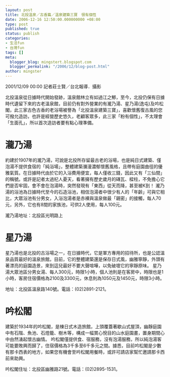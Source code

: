 ```yaml
---
layout: post
title: 北投溫泉／古香篇／溫泉建築三寶　很有個性
date: 2006-12-16 12:50:00.000000000 +08:00
type: post
published: true
status: publish
categories:
- 生活fun
- 台灣fun
tags: []
meta:
  blogger_blog: mingstert.blogspot.com
  blogger_permalink: "/2006/12/blog-post.html"
author: mingster
---
```

<p>2001/12/09 00:00 記者莊士賢／台北報導．攝影</p>
<p>北投溫泉從日據時代開始發跡，溫泉館林立有如過江之鯽，至今，北投仍保有日據時代遺留下來的古老溫泉館，目前仍有對外營業的有瀧乃湯、星乃湯(逸屯)及吟松閣，此三家古色古香的老浴場被譽為「北投溫泉建築三寶」，喜歡懷舊復古風的您可撥允造訪，也許是經營歷史悠久，老顧客眾多，此三家「粉有個性」，不太理會「生面孔」，所以首次造訪者要有點心理準備。</p>
<h1>瀧乃湯</h1>
<p>約建於1907年的瀧乃湯，可說是北投所存留最古老的浴場，也是純日式建築、僅泡湯不提供食宿的「純浴場」，整體建築瀰漫濃郁懷舊風格，且帶有庭園曲徑的優雅氣質。在日據時代由於它的入浴費用便宜，每人僅收三錢，因此又有「三仙間」的稱號。或許是記者太過杞人憂天，看著擁有歷史歲月的磚瓦、樑柱，不免擔心它們是否牢固，會不會在泡湯時，突然發現有「東西」從天而降，甚至被K到！ 瀧乃湯的浴池為日據時代至今的石造浴池，相信泡湯者中很少有人的「年齡」可與它相比，大眾浴池有分男女，入浴泡湯者是赤裸與溫泉做最「親密」的接觸，每人70元，另外，它也有8間的家族池，可供2人使用，每人100元。</p>
<p>瀧乃湯地址：北投區光明路上</p>
<h1>星乃湯</h1>
<p>星乃湯也是北投的古浴場之一，在日據時代，它是軍方專用的招待所，也是公認溫泉品質最好的溫泉旅館，目前，它的整體建築還是保存日式風，幽雅寧靜，外頭有著漂亮的庭園造景，來到這兒最好不要大聲喧嘩，以免破壞它的寧靜原味。 星乃湯大眾池區分男女湯、每人300元，時限1小時，個人池則是在客房中，時限也是1小時，客房住宿價格為2100及3300元，休息則為1050元及1450元，時限3小時。</p>
<p>地址：北投區溫泉路140號。電話：(02)2891-2121。</p>
<h1>吟松閣</h1>
<p>建築於1934年的吟松閣，是棟日式木造旅館，上頭覆蓋著歇山式屋頂，幽靜庭園中有石階、魚池、石燈籠、樹木等，構成一幅賞心悅目的山水庭園畫，置身期間心中由然湧起懷古幽情。 吟松閣僅提供食、宿服務，沒有泡湯服務，所以純泡湯客可能要敗興而歸了，住宿價格為3千多至6千多元之間。據悉，目前吟松閣是少數有那卡西表的地方，如果您有機會至吟松閣用餐時，或許可請店家幫忙邀請那卡西前來助興。</p>
<p>吟松閣住址：北投區幽雅路21號。電話：(02)2895-1531。 </p>
